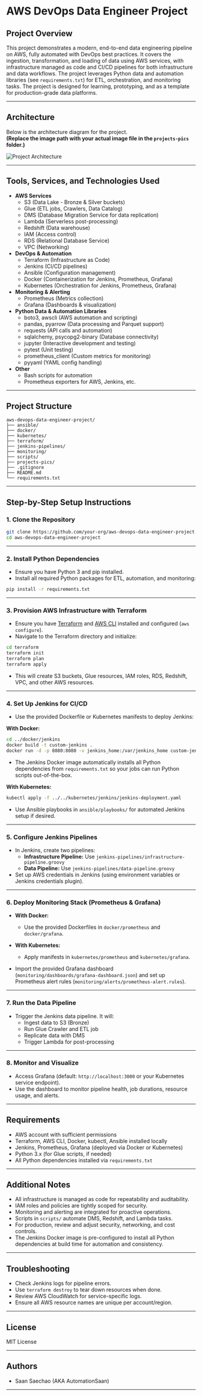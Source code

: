 # AWS DevOps Data Engineer Project

## Project Overview

This project demonstrates a modern, end-to-end data engineering pipeline on AWS, fully automated with DevOps best practices. It covers the ingestion, transformation, and loading of data using AWS services, with infrastructure managed as code and CI/CD pipelines for both infrastructure and data workflows. The project leverages Python data and automation libraries (see `requirements.txt`) for ETL, orchestration, and monitoring tasks. The project is designed for learning, prototyping, and as a template for production-grade data platforms.

---

## Architecture

Below is the architecture diagram for the project.  
**(Replace the image path with your actual image file in the `projects-pics` folder.)**

![Project Architecture](https://github.com/automationsaan/aws-devops-data-engineer-project/blob/main/project-pics/archtecture-2.png)

---

## Tools, Services, and Technologies Used

- **AWS Services**
  - S3 (Data Lake - Bronze & Silver buckets)
  - Glue (ETL jobs, Crawlers, Data Catalog)
  - DMS (Database Migration Service for data replication)
  - Lambda (Serverless post-processing)
  - Redshift (Data warehouse)
  - IAM (Access control)
  - RDS (Relational Database Service)
  - VPC (Networking)
- **DevOps & Automation**
  - Terraform (Infrastructure as Code)
  - Jenkins (CI/CD pipelines)
  - Ansible (Configuration management)
  - Docker (Containerization for Jenkins, Prometheus, Grafana)
  - Kubernetes (Orchestration for Jenkins, Prometheus, Grafana)
- **Monitoring & Alerting**
  - Prometheus (Metrics collection)
  - Grafana (Dashboards & visualization)
- **Python Data & Automation Libraries**
  - boto3, awscli (AWS automation and scripting)
  - pandas, pyarrow (Data processing and Parquet support)
  - requests (API calls and automation)
  - sqlalchemy, psycopg2-binary (Database connectivity)
  - jupyter (Interactive development and testing)
  - pytest (Unit testing)
  - prometheus_client (Custom metrics for monitoring)
  - pyyaml (YAML config handling)
- **Other**
  - Bash scripts for automation
  - Prometheus exporters for AWS, Jenkins, etc.

---

## Project Structure

```
aws-devops-data-engineer-project/
├── ansible/
├── docker/
├── kubernetes/
├── terraform/
├── jenkins-pipelines/
├── monitoring/
├── scripts/
├── projects-pics/
├── .gitignore
├── README.md
└── requirements.txt
```

---

## Step-by-Step Setup Instructions

### 1. **Clone the Repository**

```bash
git clone https://github.com/your-org/aws-devops-data-engineer-project.git
cd aws-devops-data-engineer-project
```

---

### 2. **Install Python Dependencies**

- Ensure you have Python 3 and pip installed.
- Install all required Python packages for ETL, automation, and monitoring:

```bash
pip install -r requirements.txt
```

---

### 3. **Provision AWS Infrastructure with Terraform**

- Ensure you have [Terraform](https://www.terraform.io/downloads.html) and [AWS CLI](https://docs.aws.amazon.com/cli/latest/userguide/getting-started-install.html) installed and configured (`aws configure`).
- Navigate to the Terraform directory and initialize:

```bash
cd terraform
terraform init
terraform plan
terraform apply
```

- This will create S3 buckets, Glue resources, IAM roles, RDS, Redshift, VPC, and other AWS resources.

---

### 4. **Set Up Jenkins for CI/CD**

- Use the provided Dockerfile or Kubernetes manifests to deploy Jenkins:

**With Docker:**
```bash
cd ../docker/jenkins
docker build -t custom-jenkins .
docker run -d -p 8080:8080 -v jenkins_home:/var/jenkins_home custom-jenkins
```
  - The Jenkins Docker image automatically installs all Python dependencies from `requirements.txt` so your jobs can run Python scripts out-of-the-box.

**With Kubernetes:**
```bash
kubectl apply -f ../../kubernetes/jenkins/jenkins-deployment.yaml
```

- Use Ansible playbooks in `ansible/playbooks/` for automated Jenkins setup if desired.

---

### 5. **Configure Jenkins Pipelines**

- In Jenkins, create two pipelines:
  - **Infrastructure Pipeline:** Use `jenkins-pipelines/infrastructure-pipeline.groovy`
  - **Data Pipeline:** Use `jenkins-pipelines/data-pipeline.groovy`
- Set up AWS credentials in Jenkins (using environment variables or Jenkins credentials plugin).

---

### 6. **Deploy Monitoring Stack (Prometheus & Grafana)**

- **With Docker:**
  - Use the provided Dockerfiles in `docker/prometheus` and `docker/grafana`.
- **With Kubernetes:**
  - Apply manifests in `kubernetes/prometheus` and `kubernetes/grafana`.

- Import the provided Grafana dashboard (`monitoring/dashboards/grafana-dashboard.json`) and set up Prometheus alert rules (`monitoring/alerts/prometheus-alert.rules`).

---

### 7. **Run the Data Pipeline**

- Trigger the Jenkins data pipeline. It will:
  - Ingest data to S3 (Bronze)
  - Run Glue Crawler and ETL job
  - Replicate data with DMS
  - Trigger Lambda for post-processing

---

### 8. **Monitor and Visualize**

- Access Grafana (default: `http://localhost:3000` or your Kubernetes service endpoint).
- Use the dashboard to monitor pipeline health, job durations, resource usage, and alerts.

---

## Requirements

- AWS account with sufficient permissions
- Terraform, AWS CLI, Docker, kubectl, Ansible installed locally
- Jenkins, Prometheus, Grafana (deployed via Docker or Kubernetes)
- Python 3.x (for Glue scripts, if needed)
- All Python dependencies installed via `requirements.txt`

---

## Additional Notes

- All infrastructure is managed as code for repeatability and auditability.
- IAM roles and policies are tightly scoped for security.
- Monitoring and alerting are integrated for proactive operations.
- Scripts in `scripts/` automate DMS, Redshift, and Lambda tasks.
- For production, review and adjust security, networking, and cost controls.
- The Jenkins Docker image is pre-configured to install all Python dependencies at build time for automation and consistency.

---

## Troubleshooting

- Check Jenkins logs for pipeline errors.
- Use `terraform destroy` to tear down resources when done.
- Review AWS CloudWatch for service-specific logs.
- Ensure all AWS resource names are unique per account/region.

---

## License

MIT License

---

## Authors

- Saan Saechao (AKA AutomationSaan)

---